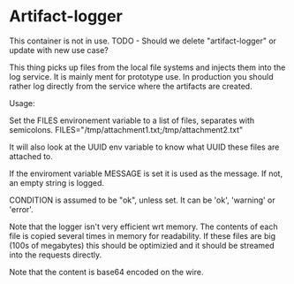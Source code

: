 # Artifact-logger

This container is not in use. TODO - Should we delete "artifact-logger" or update with new use case?

This thing picks up files from the local file systems and injects them into the log service. It is mainly ment for prototype use.
In production you should rather log directly from the service where the artifacts are created.

Usage:

Set the FILES environement variable to a list of files, separates with semicolons.
FILES="/tmp/attachment1.txt;/tmp/attachment2.txt"

It will also look at the UUID env variable to know what UUID these files are attached to.

If the enviroment variable MESSAGE is set it is used as the message. If not, an empty string is logged.

CONDITION is assumed to be "ok", unless set. It can be 'ok', 'warning' or 'error'.


Note that the logger isn't very efficient wrt memory. The contents of each file is copied several times in memory for readability. If these files are big (100s of megabytes) this should be optimizied and it should be streamed into the requests directly.

Note that the content is base64 encoded on the wire.

